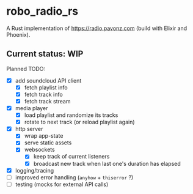 # robo_radio_rs

A Rust implementation of https://radio.pavonz.com (build with Elixir and Phoenix).

## Current status: WIP

Planned TODO:

- [x] add soundcloud API client
  - [x] fetch playlist info
  - [x] fetch track info
  - [x] fetch track stream
- [x] media player
  - [x] load playlist and randomize its tracks
  - [x] rotate to next track (or reload playlist again)
- [x] http server
  - [x] wrap app-state
  - [x] serve static assets
  - [x] websockets
    - [x] keep track of current listeners
    - [x] broadcast new track when last one's duration has elapsed
- [x] logging/tracing
- [ ] improved error handling (`anyhow` + `thiserror` ?)
- [ ] testing (mocks for external API calls)

